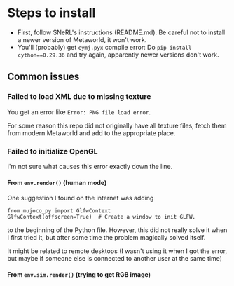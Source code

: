 # Steps to install

- First, follow SNeRL's instructions (README.md). Be careful not to install a newer version of Metaworld, it won't work.
- You'll (probably) get ```cymj.pyx``` compile error: Do ```pip install cython==0.29.36``` and try again, apparently newer versions don't work.

## Common issues

### Failed to load XML due to missing texture

You get an error like ```Error: PNG file load error```.

For some reason this repo did not originally have all texture files, fetch them from modern Metaworld and add to the appropriate place.

### Failed to initialize OpenGL

I'm not sure what causes this error exactly down the line.

#### From ```env.render()``` (human mode)

One suggestion I found on the internet was adding

```
from mujoco_py import GlfwContext
GlfwContext(offscreen=True)  # Create a window to init GLFW.
```

to the beginning of the Python file. However, this did not really solve it when I first tried it, but after some time the problem magically solved itself.

It might be related to remote desktops (I wasn't using it when I got the error, but maybe if someone else is connected to another user at the same time)

#### From ```env.sim.render()``` (trying to get RGB image)
